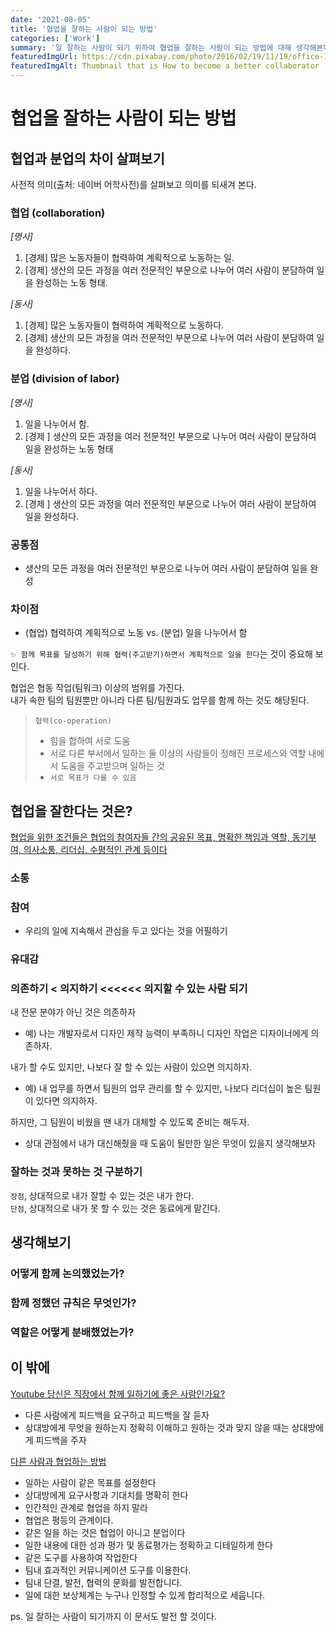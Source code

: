 ```yaml
---
date: '2021-08-05'
title: '협업을 잘하는 사람이 되는 방법'
categories: ['Work']
summary: '일 잘하는 사람이 되기 위하여 협업을 잘하는 사람이 되는 방법에 대해 생각해본다.'
featuredImgUrl: https://cdn.pixabay.com/photo/2016/02/19/11/19/office-1209640_960_720.jpg
featuredImgAlt: Thumbnail that is How to become a better collaborator
---
```


# 협업을 잘하는 사람이 되는 방법

## 협업과 분업의 차이 살펴보기

사전적 의미(출처: 네이버 어학사전)를 살펴보고 의미를 되새겨 본다.

### 협업 (collaboration)

*[명사]*

1. [경제] 많은 노동자들이 협력하여 계획적으로 노동하는 일.
2. [경제] 생산의 모든 과정을 여러 전문적인 부문으로 나누어 여러 사람이 분담하여 일을 완성하는 노동 형태.

*[동사]*

1. [경제] 많은 노동자들이 협력하여 계획적으로 노동하다.
2. [경제] 생산의 모든 과정을 여러 전문적인 부문으로 나누어 여러 사람이 분담하여 일을 완성하다.

### 분업 (division of labor)

*[명사]*

1. 일을 나누어서 함.
2. [경제 ] 생산의 모든 과정을 여러 전문적인 부문으로 나누어 여러 사람이 분담하여 일을 완성하는 노동 형태

*[동사]*

1. 일을 나누어서 하다.
2. [경제 ] 생산의 모든 과정을 여러 전문적인 부문으로 나누어 여러 사람이 분담하여 일을 완성하다.

### 공통점

* 생산의 모든 과정을 여러 전문적인 부문으로 나누어 여러 사람이 분담하여 일을 완성

### 차이점

* (협업) 협력하여 계획적으로 노동 vs. (분업) 일을 나누어서 함

`✨ 함께 목표를 달성하기 위해 협력(주고받기)하면서 계획적으로 일을 한다`는 것이 중요해 보인다.

협업은 협동 작업(팀워크) 이상의 범위를 가진다.  
내가 속한 팀의 팀원뿐만 아니라 다른 팀/팀원과도 업무를 함께 하는 것도 해당된다.

> `협력(co-operation)`
> * 힘을 합하여 서로 도움
> * 서로 다른 부서에서 일하는 둘 이상의 사람들이 정해진 프로세스와 역할 내에서 도움을 주고받으며 일하는 것
> * `서로 목표가 다를 수 있음`

## 협업을 잘한다는 것은?

[협업을 위한 조건들은 협업의 참여자들 간의 공유된 목표, 명확한 책임과 역할, 동기부여, 의사소통, 리더십, 수평적인 관계 등이다](https://brunch.co.kr/@cogitosong/73)

### 소통

### 참여

* 우리의 일에 지속해서 관심을 두고 있다는 것을 어필하기

### 유대감

### 의존하기 < 의지하기 <<<<<< 의지할 수 있는 사람 되기

내 전문 분야가 아닌 것은 의존하자
* 예) 나는 개발자로서 디자인 제작 능력이 부족하니 디자인 작업은 디자이너에게 의존하자.

내가 할 수도 있지만, 나보다 잘 할 수 있는 사람이 있으면 의지하자.
* 예) 내 업무를 하면서 팀원의 업무 관리를 할 수 있지만, 나보다 리더십이 높은 팀원이 있다면 의지하자.

하지만, 그 팀원이 비웠을 땐 내가 대체할 수 있도록 준비는 해두자.
* 상대 관점에서 내가 대신해줬을 때 도움이 될만한 일은 무엇이 있을지 생각해보자

### 잘하는 것과 못하는 것 구분하기

`장점`, 상대적으로 내가 잘할 수 있는 것은 내가 한다.  
`단점`, 상대적으로 내가 못 할 수 있는 것은 동료에게 맡긴다.

## 생각해보기

### 어떻게 함께 논의했었는가?

### 함께 정했던 규칙은 무엇인가?

### 역할은 어떻게 분배했었는가?

## 이 밖에

[Youtube 당신은 직장에서 함께 일하기에 좋은 사람인가요?](https://www.youtube.com/watch?v=A2qxIrNIzhk)

* 다른 사람에게 피드백을 요구하고 피드백을 잘 듣자
* 상대방에게 무엇을 원하는지 정확히 이해하고 원하는 것과 맞지 않을 때는 상대방에게 피드백을 주자

[다른 사람과 협업하는 방법](https://cloudcody.com/%EB%8B%A4%EB%A5%B8-%EC%82%AC%EB%9E%8C%EA%B3%BC-%ED%98%91%EC%97%85%ED%95%98%EB%8A%94-%EB%B0%A9%EB%B2%95/)

* 일하는 사람이 같은 목표를 설정한다
* 상대방에게 요구사항과 기대치를 명확히 한다
* 인간적인 관계로 협업을 하지 말라
* 협업은 평등의 관계이다.
* 같은 일을 하는 것은 협업이 아니고 분업이다
* 일한 내용에 대한 성과 평가 및 동료평가는 정확하고 디테일하게 한다
* 같은 도구를 사용하여 작업한다
* 팀내 효과적인 커뮤니케이션 도구를 이용한다.
* 팀내 단결, 발전, 협력의 문화를 발전합니다.
* 일에 대한 보상체계는 누구나 인정할 수 있게 합리적으로 세웁니다.

ps. 일 잘하는 사람이 되기까지 이 문서도 발전 할 것이다.